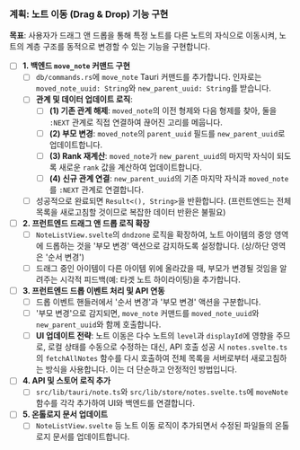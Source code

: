 ### 계획: 노트 이동 (Drag & Drop) 기능 구현

**목표**: 사용자가 드래그 앤 드롭을 통해 특정 노트를 다른 노트의 자식으로 이동시켜, 노트의 계층 구조를 동적으로 변경할 수 있는 기능을 구현합니다.

- [ ] **1. 백엔드 `move_note` 커맨드 구현**
    - [ ] `db/commands.rs`에 `move_note` Tauri 커맨드를 추가합니다. 인자로는 `moved_note_uuid: String`와 `new_parent_uuid: String`를 받습니다.
    - [ ] **관계 및 데이터 업데이트 로직**:
        - [ ] **(1) 기존 관계 해제**: `moved_note`의 이전 형제와 다음 형제를 찾아, 둘을 `:NEXT` 관계로 직접 연결하여 끊어진 고리를 메웁니다.
        - [ ] **(2) 부모 변경**: `moved_note`의 `parent_uuid` 필드를 `new_parent_uuid`로 업데이트합니다.
        - [ ] **(3) Rank 재계산**: `moved_note`가 `new_parent_uuid`의 마지막 자식이 되도록 새로운 `rank` 값을 계산하여 업데이트합니다.
        - [ ] **(4) 신규 관계 연결**: `new_parent_uuid`의 기존 마지막 자식과 `moved_note`를 `:NEXT` 관계로 연결합니다.
    - [ ] 성공적으로 완료되면 `Result<(), String>`을 반환합니다. (프런트엔드는 전체 목록을 새로고침할 것이므로 복잡한 데이터 반환은 불필요)

- [ ] **2. 프런트엔드 드래그 앤 드롭 로직 확장**
    - [ ] `NoteListView.svelte`의 `dndzone` 로직을 확장하여, 노트 아이템의 중앙 영역에 드롭하는 것을 '부모 변경' 액션으로 감지하도록 설정합니다. (상/하단 영역은 '순서 변경')
    - [ ] 드래그 중인 아이템이 다른 아이템 위에 올라갔을 때, 부모가 변경될 것임을 알려주는 시각적 피드백(예: 타겟 노트 하이라이팅)을 추가합니다.

- [ ] **3. 프런트엔드 드롭 이벤트 처리 및 API 연동**
    - [ ] 드롭 이벤트 핸들러에서 '순서 변경'과 '부모 변경' 액션을 구분합니다.
    - [ ] '부모 변경'으로 감지되면, `move_note` 커맨드를 `moved_note_uuid`와 `new_parent_uuid`와 함께 호출합니다.
    - [ ] **UI 업데이트 전략**: 노트 이동은 다수 노트의 `level`과 `displayId`에 영향을 주므로, 로컬 상태를 수동으로 수정하는 대신, API 호출 성공 시 `notes.svelte.ts`의 `fetchAllNotes` 함수를 다시 호출하여 전체 목록을 서버로부터 새로고침하는 방식을 사용합니다. 이는 더 단순하고 안정적인 방법입니다.

- [ ] **4. API 및 스토어 로직 추가**
    - [ ] `src/lib/tauri/note.ts`와 `src/lib/store/notes.svelte.ts`에 `moveNote` 함수를 각각 추가하여 UI와 백엔드를 연결합니다.

- [ ] **5. 온톨로지 문서 업데이트**
    - [ ] `NoteListView.svelte` 등 노트 이동 로직이 추가되면서 수정된 파일들의 온톨로지 문서를 업데이트합니다.